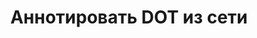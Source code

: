 ---
############################# Static ############################
layout: "auto-gen-annotation"

############################# Head ############################
head_title: "Net DOT Annotation API Annotate в C#"
head_description: "Net API для создания и аннотирования популярных типов аннотаций из DOT, изображений, рисунков и форматов файлов документов."

############################# Header ############################
title: "Аннотировать DOT из сети"
description: ""
bg_image: "https://cms.admin.containerize.com/templates/aspose/App_Themes/V3/images/bg/header1.png"
bg_overlay: false
button:
    enable: true
    icon: "fas fa-arrow-down"
    label: "Скачать бесплатную пробную версию"
    link: "https://downloads.groupdocs.com/annotation/net"

############################# About ############################
about:
    enable: true
    title: "О GroupDocs.Annotation для Net API"
    content: |
        GroupDocs.Annotation for Net API — это библиотека, позволяющая добавлять аннотации в PDF, Word и другие документы на Mac, Windows или Ubuntu. [GroupDocs.Annotation for Net](/annotation/net) — это собственный Net API для управления аннотациями с комплексной поддержкой создания, добавления, редактирования, удаления, извлечения и экспорта аннотаций из изображений и различных других документов. Полный список поддерживаемых форматов документов вы можете увидеть на этой [странице](https://docs.groupdocs.com/annotation/net/supported-document-formats/).
        Эта библиотека позволяет работать не только с документом DOT, но и со многими другими типами документов, такими как Word, Excel, PowerPoint, сообщения электронной почты Outlook, Visio, Adobe, OpenDocument, OpenOffice, Photoshop, AutoCad и многими другими.
        GroupDocs.Annotation for Net API позволяет создавать и добавлять новые заметки, редактировать аннотации, извлекать комментарии, аннотации и удалять их из документов. Библиотека поддерживает 13 различных типов аннотаций, включая текст, полилинию, область, подчеркивание, точку, водяной знак, стрелку, эллипс, замену текста, расстояние, текстовое поле, редактирование ресурсов в PDF, HTML, документах Microsoft Word, электронных таблицах, диаграммах, презентациях, чертежи, изображения и многие другие форматы файлов.
        Пример (см. ниже) демонстрирует работу с документом DOT, в этом примере вы можете увидеть основные шаги работы с GroupDocs. аннотацию, добавляя объекты данных для установки свойств аннотации в соответствии с вашими требованиями и сохраняя результат в нужном месте. Также вы можете более подробно ознакомиться с поддерживаемыми функциями на нашей [странице] github (https://github.com/groupdocs-annotation/GroupDocs.Annotation-for-.NET) или в [документации] нашего продукта (https ://docs.groupdocs.com/annotation/net/getting-started/).

############################# Steps ############################
howTo_Add:
steps_Add:
    enable: true
    title_left: "Действия по добавлению аннотаций к DOT в сети"
    content_left: |
        [GroupDocs.Annotation](/annotation/net/) позволяет сетевым разработчикам легко добавлять различные типы аннотаций к файлам DOT в любом сетевом приложении, выполняя несколько простых шагов.
        *   Создайте объекты ответа с комментарием и датой.
        *   Создайте объект AreaAnnotation, установите параметры области и добавьте ответы.
        *   Создайте объект Annotator и добавьте аннотацию области.
        *   Сохраните выходной файл.
    title_right: "Системные Требования"
    content_right: |
        GroupDocs.Annotation for Net API поддерживаются на всех основных платформах и операционных системах. Перед выполнением приведенного ниже кода убедитесь, что в вашей системе установлены следующие предварительные компоненты.
        *   Операционные системы: Microsoft Windows, Linux, MacOS
        *   Среды разработки: Visual Studio, Xamarin, MonoDevelop.
        *   Фреймворки: .NET Framework, .NET Standard, .NET Core, Mono
        *   Загрузите последнюю версию GroupDocs.Annotation для .NET из [NuGet](https://www.nuget.org/packages/groupdocs.annotation).

############################# Preview ############################
preview_Add:
    enable: true
    title: Предварительный просмотр аннотации и пример кода
    content: |
        ![Annotation preview image](https://docs.groupdocs.com/annotation/java/images/add-text-field-annotation.png)
    code: |
        ```cs
        //Add text field annotation to the document from local disk
        using (Annotator annotator = new Annotator("input.bmp"))
        {
            TextFieldAnnotation textField = new TextFieldAnnotation
            {
                BackgroundColor = 65535,
                Box = new Rectangle(100, 100, 100, 100),
                CreatedOn = DateTime.Now,
                Text = "Some text",
                FontColor = 65535,
                FontSize = 12,
                Message = "This is text field annotation",
                Opacity = 0.7,
                PageNumber = 0,
                PenStyle = PenStyle.Dot,
                PenWidth = 3,
                FontFamily = "Arial",
                TextHorizontalAlignment = HorizontalAlignment.Center,
                Replies = new List
                {
                    new Reply
                    {
                        Comment = "First comment",
                        RepliedOn = DateTime.Now
                    },
                    new Reply
                    {
                        Comment = "Second comment",
                        RepliedOn = DateTime.Now
                    }
                }
            };
            annotator.Add(textField);
            annotator.Save("result.bmp");
        }
        ```

############################# Steps ############################
howTo_Remove:
steps_Remove:
    enable: true
    title_left: "Действия по удалению аннотаций из DOT в сети"
    content_left: |
        [GroupDocs.Annotation](/annotation/net/) упрощает сетевым разработчикам удаление деталей аннотаций из файлов DOT в любом сетевом приложении путем выполнения нескольких простых шагов.
        *   Создайте объекты ответа с комментарием и датой.
        *   Создайте экземпляр объекта SaveOptions и установите AnnotationTypes = AnnotationType.None.
        *   Вызовите метод сохранения с результирующим путем или потоком документа и объектом SaveOptions.

############################# Preview ############################
preview_Remove:
    enable: true
    code: |
        ```cs
        // 1- How to remove annotation from document using annotation index
        
        using (Annotator annotator = new Annotator("result.bmp"))
        {
            annotator.Remove(0);
            annotator.Save("removed.bmp");
        }
        
        // 2- How to remove annotation from document using annotation object
        
        using (Annotator annotator = new Annotator("result.bmp"))
        {
            var tmp = annotator.Get();
            annotator.Remove(tmp[0]);
            annotator.Save("removed.bmp");
        }
        
        // 3- How to remove some annotations from document using list of ID’s
        
        using (Annotator annotator = new Annotator("result.bmp"))
        {
            var idList = new List{1, 2, 3};
            annotator.Remove(idList);
            annotator.Save("removed.bmp");
        }
        
        // 4- How to remove some annotations from document using list of annotations
        
        using (Annotator annotator = new Annotator("result.bmp"))
        {
            var tmp = annotator.Get();
            annotator.Remove(tmp);
            annotator.Save("removed.bmp");
        }
        ```

############################# Steps ############################
howTo_Edit:
steps_Edit:
    enable: true
    title_left: "Действия по редактированию аннотаций из DOT в сети"
    content_left: |
        [GroupDocs.Annotation](/annotation/net/) упрощает сетевым разработчикам обновление различных свойств аннотаций из файлов DOT в любом сетевом приложении за счет выполнения нескольких простых шагов.
        *   Создайте экземпляр объекта Annotator с путем или потоком входного документа с созданным экземпляром LoadOptions с ImportAnnotations = true.
        *   Создайте некоторую реализацию AnnotationBase и установите идентификатор существующей аннотации (если аннотация с этим идентификатором не найдена, ничего не изменится) или список путей аннотаций (все существующие аннотации будут удалены).
        *   Вызвать метод обновления объекта Annotator с переданными аннотациями.
        *   Вызовите метод сохранения с результирующим путем или потоком документа и объектом SaveOptions.

############################# Preview ############################
preview_Edit:
    enable: true
    code: |
        ```cs
        // open annotated document
        using (Annotator annotator = new Annotator("result.bmp"))
        {
            //assuming we are going to change some properties of existing annotation
                AreaAnnotation updated = new AreaAnnotation
                    {
                            // It's important to set existed annotation Id
                            Id = 1,
                            BackgroundColor = 255,
                            Box = new Rectangle(0, 0, 50, 200),
                            CreatedOn = DateTime.Now,
                            Message = "This is updated annotation",
                            Replies = new List
                            {
                                new Reply
                                {
                                    Comment = "Updated first comment",
                                    RepliedOn = DateTime.Now
                                },
                                new Reply
                                {
                                    Comment = "Updated second comment",
                                    RepliedOn = DateTime.Now
                                }
                            }
                        };
                // update annotation
                annotator.Update(updated);
                annotator.Save("result.bmp");
        }
        ```

############################# Steps ############################
howTo_Extract:
steps_Extract:
    enable: true
    title_left: "Действия по извлечению аннотаций из DOT в сети"
    content_left: |
        [GroupDocs.Annotation](/annotation/net/) позволяет сетевым разработчикам легко аннотировать документы и извлекать аннотационную информацию из DOT файлов в любом сетевом приложении, выполняя несколько простых шагов.
        *   Создайте объекты ответа с комментарием и датой.
        *   Создайте экземпляр объекта LoadOptions и вызовите SetImportAnnotations с аргументом true.
        *   Определите переменную с типом List.
        *   Вызовите метод get и верните результат в переменную выше.

############################# Preview ############################
preview_Extract:
    enable: true
    code: |
        ```cs
        // for using this example input file ("annotated.bmp") must be with annotations
        using (Annotator annotator = new Annotator("annotated.bmp"))
        {
            List annotations = annotator.Get();
            XmlSerializer formatter = new XmlSerializer(typeof(List));
            using (FileStream fs = new FileStream("annotations.xml", FileMode.Create))
            {
                fs.SetLength(0);
                formatter.Serialize(fs, annotations);
            }
        }
        ```

############################# Demos ############################
demos:
    enable: true
    title: "Живые демонстрации для добавления, удаления, редактирования, извлечения аннотаций к документам и изображениям"
    content: |
        Добавляйте, удаляйте, редактируйте и извлекайте аннотации к файлу DOT прямо сейчас, посетив веб-сайт [GroupDocs.Annotation Live Demos](https://products.groupdocs.app/annotation/family). Живая демонстрация имеет следующие преимущества

############################# About Formats ############################
about_formats:
    enable: true
    format:
        # format loop
        - icon: "far fa-file-dot"
          title: "О формате файла DOT"
          content: |
            Файлы с расширением .DOT представляют собой файлы шаблонов, созданные Microsoft Word с предварительно отформатированными настройками для создания дополнительных файлов DOC или DOCX. Файл шаблона создается для того, чтобы иметь определенные пользовательские настройки, которые должны применяться к последующим файлам, созданным на их основе. Эти параметры включают поля страницы, границы, верхние и нижние колонтитулы и другие параметры страницы. Такие шаблоны используются в официальных документах, таких как бланки компаний и стандартизированные формы. Формат файла DOT специфичен для Microsoft Word 2003 и более ранних версий, но поддерживается и более поздними версиями. Microsoft Word по умолчанию открывает каждый новый документ на основе файла normal.dot. В случае изменения все новые созданные файлы будут иметь те же настройки, что и в файле шаблона. В Microsoft Word 2007 формат файла DOT был заменен форматом файла DOTX на основе Office OpenXML.

          link: "https://docs.fileformat.com/image/dot/"

############################# More Formats ############################
more_formats:
    enable: true
    title: "Работа с другими популярными форматами документов"
    content: |
        Обновите свойства аннотаций из некоторых популярных форматов файлов, как указано ниже.
    format:
        # format loop
        - name: "Annotate PDF document"
          link: "https://products.groupdocs.com/annotation/net/pdf/"
          description: "Adobe Portable Document Format"

        # format loop
        - name: "Annotate DOC document"
          link: "https://products.groupdocs.com/annotation/net/doc/"
          description: "Microsoft Word Document"

        # format loop
        - name: "Annotate DOCM document"
          link: "https://products.groupdocs.com/annotation/net/docm/"
          description: "Microsoft Word Macro-Enabled Document"

        # format loop
        - name: "Annotate DOCX document"
          link: "https://products.groupdocs.com/annotation/net/docx/"
          description: "Microsoft Word Open XML Document"

        # format loop
        - name: "Annotate DOT document"
          link: "https://products.groupdocs.com/annotation/net/dot/"
          description: "Microsoft Word Document Template"

        # format loop
        - name: "Annotate DOTX document"
          link: "https://products.groupdocs.com/annotation/net/dotx/"
          description: "Word Open XML Document Template"

        # format loop
        - name: "Annotate RTF document"
          link: "https://products.groupdocs.com/annotation/net/rtf/"
          description: "Rich Text Document"

        # format loop
        - name: "Annotate ODT document"
          link: "https://products.groupdocs.com/annotation/net/odt/"
          description: "Open Document Text"

        # format loop
        - name: "Annotate XLS document"
          link: "https://products.groupdocs.com/annotation/net/xls/"
          description: "Microsoft Excel Binary File Format"

        # format loop
        - name: "Annotate XLSX document"
          link: "https://products.groupdocs.com/annotation/net/xlsx/"
          description: "Microsoft Excel Open XML Spreadsheet"

        # format loop
        - name: "Annotate XLSM document"
          link: "https://products.groupdocs.com/annotation/net/xlsm/"
          description: "Microsoft Excel Macro-Enabled Spreadsheet"

        # format loop
        - name: "Annotate XLSB document"
          link: "https://products.groupdocs.com/annotation/net/xlsb/"
          description: "Microsoft Excel Binary Worksheet"

        # format loop
        - name: "Annotate ODS document"
          link: "https://products.groupdocs.com/annotation/net/ods/"
          description: "Open Document Spreadsheet"

        # format loop
        - name: "Annotate PPT document"
          link: "https://products.groupdocs.com/annotation/net/ppt/"
          description: "PowerPoint Presentation"

        # format loop
        - name: "Annotate PPTX document"
          link: "https://products.groupdocs.com/annotation/net/pptx/"
          description: "PowerPoint Open XML Presentation"

        # format loop
        - name: "Annotate PPSX document"
          link: "https://products.groupdocs.com/annotation/net/ppsx/"
          description: "PowerPoint Open XML Slide Show"

        # format loop
        - name: "Annotate POTM document"
          link: "https://products.groupdocs.com/annotation/net/potm/"
          description: "Microsoft PowerPoint Template"

        # format loop
        - name: "Annotate PPTM document"
          link: "https://products.groupdocs.com/annotation/net/pptm/"
          description: "Microsoft PowerPoint Presentation"

        # format loop
        - name: "Annotate PPS document"
          link: "https://products.groupdocs.com/annotation/net/pps/"
          description: "Microsoft PowerPoint 97-2003 Slide Show"

        # format loop
        - name: "Annotate ODP document"
          link: "https://products.groupdocs.com/annotation/net/odp/"
          description: "OpenDocument Presentation"

        # format loop
        - name: "Annotate HTML document"
          link: "https://products.groupdocs.com/annotation/net/html/"
          description: "HyperText Markup Language"

        # format loop
        - name: "Annotate TIFF document"
          link: "https://products.groupdocs.com/annotation/net/tiff/"
          description: "Tagged Image File Format"

        # format loop
        - name: "Annotate JPEG document"
          link: "https://products.groupdocs.com/annotation/net/jpeg/"
          description: "JPEG Image"

        # format loop
        - name: "Annotate PNG document"
          link: "https://products.groupdocs.com/annotation/net/png/"
          description: "Portable Network Graphic"

        # format loop
        - name: "Annotate EML document"
          link: "https://products.groupdocs.com/annotation/net/eml/"
          description: "E-mail Message"

        # format loop
        - name: "Annotate MSG document"
          link: "https://products.groupdocs.com/annotation/net/msg/"
          description: "Microsoft Outlook E-mail Message"

        # format loop
        - name: "Annotate VSD document"
          link: "https://products.groupdocs.com/annotation/net/vsd/"
          description: "Microsoft Visio 2003-2010 Drawing"

        # format loop
        - name: "Annotate VSDX document"
          link: "https://products.groupdocs.com/annotation/net/vsdx/"
          description: "Microsoft Visio Drawing"

        # format loop
        - name: "Annotate VSS document"
          link: "https://products.groupdocs.com/annotation/net/vss/"
          description: "Microsoft Visio 2003-2010 Stencil"

        # format loop
        - name: "Annotate VST document"
          link: "https://products.groupdocs.com/annotation/net/vst/"
          description: "Microsoft Visio 2013 Stencil"

        # format loop
        - name: "Annotate DWG document"
          link: "https://products.groupdocs.com/annotation/net/dwg/"
          description: "Autodesk Design Data Formats"

        # format loop
        - name: "Annotate DXF document"
          link: "https://products.groupdocs.com/annotation/net/dxf/"
          description: "AutoCAD Drawing Interchange"

        # format loop
        - name: "Annotate DCM document"
          link: "https://products.groupdocs.com/annotation/net/dcm/"
          description: "Digital Imaging and Communications in Medicine"

        # format loop
        - name: "Annotate WMF document"
          link: "https://products.groupdocs.com/annotation/net/wmf/"
          description: "Windows Metafile"

        # format loop
        - name: "Annotate EMF document"
          link: "https://products.groupdocs.com/annotation/net/emf/"
          description: "Enhanced Metafile Format"


############################# Back to top ###############################
back_to_top:
    enable: true
---